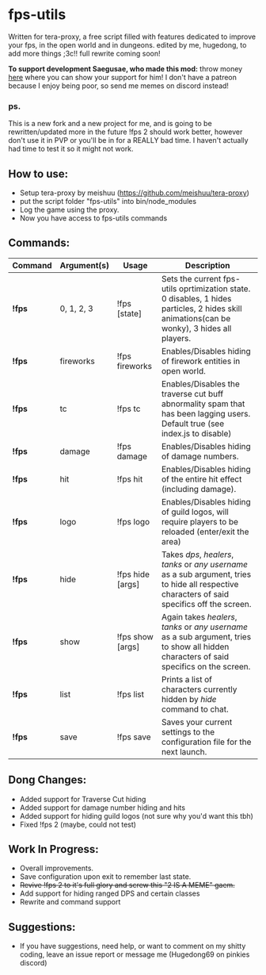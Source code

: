# fps-utils

  Written for tera-proxy, a free script filled with features dedicated to improve your fps, in the open world and in dungeons.
  edited by me, hugedong, to add more things ;3c!!
  full rewrite coming soon!

  **To support development Saegusae, who made this mod:** 
  throw money [here](https://www.patreon.com/saegusa) where you can show your support for him!
  I don't have a patreon because I enjoy being poor, so send me memes on discord instead!

### ps.
This is a new fork and a new project for me, and is going to be rewritten/updated more in the future !fps 2 should work better, however don't use it in PVP or you'll be in for a REALLY bad time. I haven't actually had time to test it so it might not work.

## How to use:
* Setup tera-proxy by meishuu (https://github.com/meishuu/tera-proxy)
* put the script folder "fps-utils" into bin/node_modules
* Log the game using the proxy.
* Now you have access to fps-utils commands

## Commands:

Command | Argument(s) | Usage | Description
---|---|---|---
**!fps** | 0, 1, 2, 3 | !fps [state] | Sets the current fps-utils oprtimization state. 0 disables, 1 hides particles, 2 hides skill animations(can be wonky), 3 hides all players.
**!fps** | fireworks | !fps fireworks | Enables/Disables hiding of firework entities in open world.
**!fps** | tc | !fps tc | Enables/Disables the traverse cut buff abnormality spam that has been lagging users. Default true (see index.js to disable)
**!fps** | damage | !fps damage | Enables/Disables hiding of damage numbers.
**!fps** | hit | !fps hit | Enables/Disables hiding of the entire hit effect (including damage).
**!fps** | logo | !fps logo | Enables/Disables hiding of guild logos, will require players to be reloaded (enter/exit the area)
**!fps** | hide | !fps hide [args] | Takes *dps*, *healers*, *tanks* or *any username* as a sub argument, tries to hide all respective characters of said specifics off the screen.
**!fps** | show | !fps show [args] | Again takes *healers*, *tanks* or *any username* as a sub argument, tries to show all hidden characters of said specifics on the screen.
**!fps** | list | !fps list |  Prints a list of characters currently hidden by *hide* command to chat.
**!fps** | save | !fps save |  Saves your current settings to the configuration file for the next launch.

## Dong Changes:
* Added support for Traverse Cut hiding
* Added support for damage number hiding and hits 
* Added support for hiding guild logos (not sure why you'd want this tbh)
* Fixed !fps 2 (maybe, could not test)

## Work In Progress:
* Overall improvements.
* Save configuration upon exit to remember last state.
* ~~Revive !fps 2 to it's full glory and screw this "2 IS A MEME" gaem.~~
* Add support for hiding ranged DPS and certain classes
* Rewrite and command support

## Suggestions:
* If you have suggestions, need help, or want to comment on my shitty coding, leave an issue report or message me (Hugedong69 on pinkies discord)
